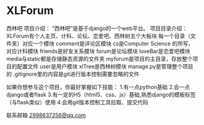 # XLForum
西林吧
项目介绍：
“西林吧”是基于django的一个web平台。
项目目录介绍：
XLForum有个人主页、计科、论坛、恋爱吧、西林树五个大板块
  每一个目录（文件夹）对应一个模块
    comment是评论区模块
    cs是Computer Science 的所写，对应计科模块
    friends是好友关系模块
    forum是论坛模块
    loveBar是恋爱吧模块
    media与static都是存储静态资源的文件夹
    myforum是项目的主目录，存放整个项目的配置文件
    user是用户模块
    xlTree是西林树模块
    manage.py是管理整个项目的
    .gitignore里的内容是git进行版本控制需要忽略的文件
    
如果你想参与这个项目，你最好掌握如下技能：
  1.有一点python基础
  2.会一点django或者flask
  3.有一定的H5（html5、css、js）基础,熟悉django的模板标签（与flask类似）使用
  4.会用git版本控制工具拉取、提交代码


联系邮箱
2998637256@qq.com
